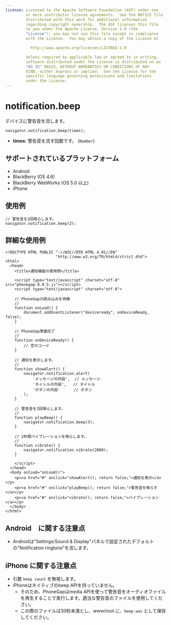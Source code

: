 ```yaml
---
license: Licensed to the Apache Software Foundation (ASF) under one
         or more contributor license agreements.  See the NOTICE file
         distributed with this work for additional information
         regarding copyright ownership.  The ASF licenses this file
         to you under the Apache License, Version 2.0 (the
         "License"); you may not use this file except in compliance
         with the License.  You may obtain a copy of the License at

           http://www.apache.org/licenses/LICENSE-2.0

         Unless required by applicable law or agreed to in writing,
         software distributed under the License is distributed on an
         "AS IS" BASIS, WITHOUT WARRANTIES OR CONDITIONS OF ANY
         KIND, either express or implied.  See the License for the
         specific language governing permissions and limitations
         under the License.
---
```


notification.beep
=================
デバイスに警告音を流します。


    navigator.notification.beep(times);

- __times:__ 警告音を流す回数です。 (`Number`)

サポートされているプラットフォーム
-------------------

- Android
- BlackBerry (OS 4.6)
- BlackBerry WebWorks (OS 5.0 以上)
- iPhone

使用例
-------------

    // 警告音を2回鳴らします。
    navigator.notification.beep(2);

詳細な使用例
------------

    <!DOCTYPE HTML PUBLIC "-//W3C//DTD HTML 4.01//EN"
                          "http://www.w3.org/TR/html4/strict.dtd">
    <html>
      <head>
        <title>通知機能の使用例</title>

        <script type="text/javascript" charset="utf-8" src="phonegap.0.9.5.js"></script>
        <script type="text/javascript" charset="utf-8">

        // PhoneGapの読み込みを待機
        //
        function onLoad() {
            document.addEventListener("deviceready", onDeviceReady, false);
        }

        // PhoneGap準備完了
        //
        function onDeviceReady() {
            // 空のコード
        }

        // 通知を表示します。
        //
        function showAlert() {
		    navigator.notification.alert(
		        'メッセージの内容',  // メッセージ
		        'タイトルの内容',   // タイトル
		        'ボタンの内容'      // ボタン
		    );
        }

        // 警告音を3回鳴らします。
        //
        function playBeep() {
            navigator.notification.beep(3);
        }

        // 2秒間バイブレーションを鳴らします。
        //
        function vibrate() {
            navigator.notification.vibrate(2000);
        }

        </script>
      </head>
      <body onload="onLoad()">
        <p><a href="#" onclick="showAlert(); return false;">通知を表示</a></p>
        <p><a href="#" onclick="playBeep(); return false;">警告音を鳴らす</a></p>
        <p><a href="#" onclick="vibrate(); return false;">バイブレーション</a></p>
      </body>
    </html>

Android　に関する注意点
--------------

- Androidは"Settings/Sound & Display"パネルで設定されたデフォルトの"Notification ringtone"を流します。

iPhone に関する注意点
-------------

-  引数 `beep count` を無視します。
- iPhoneはネイティブのbeep APIを持っていません。
  - そのため、PhoneGapはmedia APIを使って警告音をオーディオファイルを再生することで実行します。適当な警告音のファイルを使用してください。
  - この際のファイルは30秒未満とし、www/root に、`beep.wav` として保存してください。